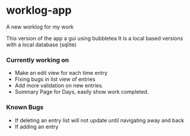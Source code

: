 # worklog-app
A new worklog for my work

This version of the app a gui using bubbletea 
It is a local based versions with a local database (sqlite)


### Currently working on
- Make an edit view for each time entry
- Fixing bugs in list view of entries
- Add more validation on new entries. 
- Summary Page for Days, easily show work completed.

### Known Bugs
- If deleting an entry list will not update until navigating away and back
- If adding an entry